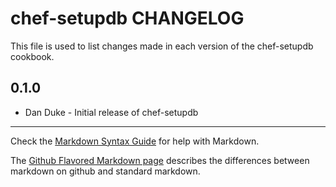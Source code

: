chef-setupdb CHANGELOG
===================

This file is used to list changes made in each version of the chef-setupdb cookbook.

0.1.0
-----
- Dan Duke - Initial release of chef-setupdb

- - -
Check the [Markdown Syntax Guide](http://daringfireball.net/projects/markdown/syntax) for help with Markdown.

The [Github Flavored Markdown page](http://github.github.com/github-flavored-markdown/) describes the differences between markdown on github and standard markdown.

